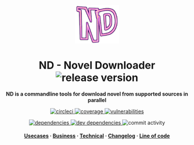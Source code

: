 <p align="center">
  <img src="./docs/assets/icon.png" width="120px">
</p>

<!-- Title -->
<h1 align="center">
  ND - Novel Downloader

  <img alt="release version" src="https://img.shields.io/github/v/release/kamontat/nd?include_prereleases&logo=github&logoColor=white&sort=semver&style=flat-square">
</h1>

<!-- description -->
<p align="center">
  <strong>ND is a commandline tools for download novel from supported sources in parallel</strong>
</p>

<!-- CI/CD badge -->
<p align="center">
  <a href="https://circleci.com/gh/kamontat/workflows/nd">
    <img alt="circleci" src="https://img.shields.io/circleci/build/github/kamontat/nd?style=flat-square">
  </a>
  <a href="https://codecov.io/gh/kamontat/nd">
    <img alt="coverage" src="https://img.shields.io/codecov/c/github/kamontat/nd?logo=codecov&logoColor=white&style=flat-square" />
  </a>
  <a href="https://app.snyk.io/org/kamontat/project/a5bcf3c4-23ce-43c3-8afe-b63b690252f2">
    <img alt="vulnerabilities" src="https://img.shields.io/snyk/vulnerabilities/github/kamontat/nd?logo=snyk&logoColor=white&style=flat-square&cacheSeconds=3600">
  </a>
</p>

<p align="center">
  <!-- <a href="https://libraries.io/github/kamontat/nd">
    <img alt="libraries.io" src="https://img.shields.io/librariesio/github/kamontat/nd?style=flat-square">
  </a> -->
  <a href="https://david-dm.org/kamontat/nd">
    <img alt="dependencies" src="https://img.shields.io/david/kamontat/nd?style=flat-square">
  </a>
  <a href="https://david-dm.org/kamontat/nd?type=dev">
    <img alt="dev dependencies" src="https://img.shields.io/david/dev/kamontat/nd?style=flat-square">
  </a>
  <img alt="commit activity" src="https://img.shields.io/github/commit-activity/m/kamontat/nd?style=flat-square&cacheSeconds=259200">
</p>

<!-- Internal link -->
<h4 align="center">
  <a href="docs/Usecases.md">Usecases</a>
  <span> · </span>
  <a href="docs/Business.md">Business</a>
  <span> · </span>
  <a href="docs/Technical.md">Technical</a>
  <span> · </span>
  <a href="docs/reports/CHANGELOG.md">Changelog</a>
  <span> · </span>
  <a href="docs/reports/loc">Line of code</a>
</h4>
